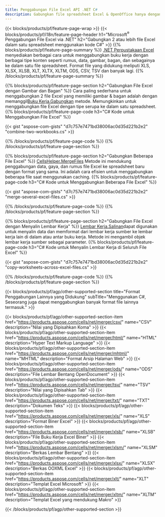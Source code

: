 ```yaml
---
title: Penggabungan File Excel API .NET C#
description: Gabungkan file spreadsheet Excel & OpenOffice hanya dengan beberapa baris kode C#.
---
```

{{< blocks/products/pf/feature-page-wrap >}}
{{< blocks/products/pf/i18n/feature-page-header h1="Microsoft<sup>&reg;</sup> Penggabungan File Excel via .NET" h2="Gabungkan 2 atau lebih file Excel dalam satu spreadsheet menggunakan kode C#" >}}
{{% blocks/products/pf/feature-page-summary %}}
[.NET Perpustakaan Excel](/cells/id/net/) menyediakan berbagai cara untuk menggabungkan buku kerja dengan berbagai tipe konten seperti rumus, data, gambar, bagan, dan sebagainya ke dalam satu file spreadsheet. Format file yang didukung meliputi XLS, XLSX, XLSB, XLT, XLTX, XLTM, ODS, CSV, TSV dan banyak lagi.
{{% /blocks/products/pf/feature-page-summary %}}

{{% blocks/products/pf/feature-page-section h2="Gabungkan File Excel dengan Gambar dan Bagan" %}}
 Cara paling sederhana untuk menggabungkan 2 file Excel yang memiliki gambar & bagan adalah dengan memanggil[Buku Kerja.Gabungkan](https://reference.aspose.com/cells/net/aspose.cells/workbook/methods/combine) metode. Memungkinkan untuk menggabungkan file Excel dengan tipe serupa ke dalam satu spreadsheet.
{{% blocks/products/pf/feature-page-code h3="C# Kode untuk Menggabungkan File Excel" %}}

{{< gist "aspose-com-gists" "d7c757e7471bd38006ac0d35d221b2e2" "combine-two-workbooks.cs" >}}

{{% /blocks/products/pf/feature-page-code %}}
{{% /blocks/products/pf/feature-page-section %}}

{{% blocks/products/pf/feature-page-section h2="Gabungkan Beberapa File Excel" %}}
[CellsHelper.MergeFiles](https://reference.aspose.com/cells/net/aspose.cells/cellshelper/methods/mergefiles) Metode ini mendukung penggabungan data, gaya, dan rumus file Excel ke spreadsheet baru dengan format yang sama. Ini adalah cara efisien untuk menggabungkan beberapa file saat menggunakan caching.
{{% blocks/products/pf/feature-page-code h3="C# Kode untuk Menggabungkan Beberapa File Excel" %}}

{{< gist "aspose-com-gists" "d7c757e7471bd38006ac0d35d221b2e2" "merge-several-excel-files.cs" >}}

{{% /blocks/products/pf/feature-page-code %}}
{{% /blocks/products/pf/feature-page-section %}}

{{% blocks/products/pf/feature-page-section h2="Gabungkan File Excel dengan Menyalin Lembar Kerja" %}}
[Lembar Kerja.Salinan](https://reference.aspose.com/cells/net/aspose.cells/worksheet/methods/copy/index)dapat digunakan untuk menyalin data dan memformat dari lembar kerja sumber ke lembar kerja lain di dalam atau antar buku kerja. Metode ini mengambil objek lembar kerja sumber sebagai parameter.
{{% blocks/products/pf/feature-page-code h3="C# Kode untuk Menyalin Lembar Kerja di Seluruh File Excel" %}}

{{< gist "aspose-com-gists" "d7c757e7471bd38006ac0d35d221b2e2" "copy-worksheets-across-excel-files.cs" >}}

{{% /blocks/products/pf/feature-page-code %}}
{{% /blocks/products/pf/feature-page-section %}}

{{< blocks/products/pf/agp/other-supported-section title="Format Penggabungan Lainnya yang Didukung" subTitle="Menggunakan C#, Seseorang juga dapat menggabungkan banyak format file lainnya termasuk." >}}

{{< blocks/products/pf/agp/other-supported-section-item href="https://products.aspose.com/cells/net/merger/csv/" name="CSV" description="Nilai yang Dipisahkan Koma" >}}
{{< blocks/products/pf/agp/other-supported-section-item href="https://products.aspose.com/cells/net/merger/html/" name="HTML" description="Hyper Text Markup Language" >}}
{{< blocks/products/pf/agp/other-supported-section-item href="https://products.aspose.com/cells/net/merger/mhtml/" name="MHTML" description="Format Arsip Halaman Web" >}}
{{< blocks/products/pf/agp/other-supported-section-item href="https://products.aspose.com/cells/net/merger/ods/" name="ODS" description="File Lembar Bentang OpenDocument" >}}
{{< blocks/products/pf/agp/other-supported-section-item href="https://products.aspose.com/cells/net/merger/tsv/" name="TSV" description="Nilai yang Dipisahkan Tab" >}}
{{< blocks/products/pf/agp/other-supported-section-item href="https://products.aspose.com/cells/net/merger/txt/" name="TXT" description="Dokumen Teks" >}}
{{< blocks/products/pf/agp/other-supported-section-item href="https://products.aspose.com/cells/net/merger/xls/" name="XLS" description="Format Biner Excel" >}}
{{< blocks/products/pf/agp/other-supported-section-item href="https://products.aspose.com/cells/net/merger/xlsb/" name="XLSB" description="File Buku Kerja Excel Biner" >}}
{{< blocks/products/pf/agp/other-supported-section-item href="https://products.aspose.com/cells/net/merger/xlsm/" name="XLSM" description="Berkas Lembar Bentang" >}}
{{< blocks/products/pf/agp/other-supported-section-item href="https://products.aspose.com/cells/net/merger/xlsx/" name="XLSX" description="Berkas OOXML Excel" >}}
{{< blocks/products/pf/agp/other-supported-section-item href="https://products.aspose.com/cells/net/merger/xlt/" name="XLT" description="Templat Excel Microsoft" >}}
{{< blocks/products/pf/agp/other-supported-section-item href="https://products.aspose.com/cells/net/merger/xltm/" name="XLTM" description="Templat Excel yang mendukung Makro" >}}

{{< /blocks/products/pf/agp/other-supported-section >}}
